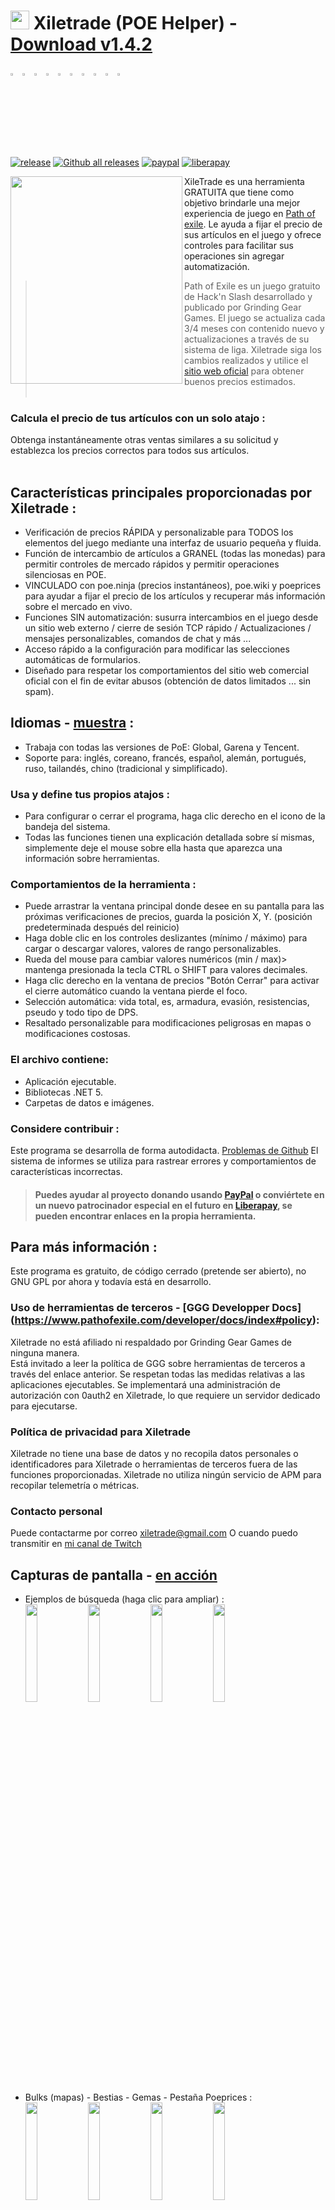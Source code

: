 # <img src="https://i.imgur.com/dhWQgtY.png" width="30" height="30"> Xiletrade (POE Helper) - [Download v1.4.2 ](https://github.com/maxensas/xiletrade/releases/download/1.4.2/Xiletrade_win-x64.rar)  

[<img width="3%" height="3%" src="https://user-images.githubusercontent.com/62154281/104107842-feae5080-52bf-11eb-8e8f-d8827f1f0334.png">](https://github.com/maxensas/xiletrade)
[<img width="3%" height="3%" src="https://user-images.githubusercontent.com/62154281/104107838-fd7d2380-52bf-11eb-8d47-f949fd7a3b58.png">](https://github.com/maxensas/xiletrade/blob/master/readme/README.kr.md)
[<img width="3%" height="3%" src="https://user-images.githubusercontent.com/62154281/104107835-fd7d2380-52bf-11eb-8e08-614b2610eca4.png">](https://github.com/maxensas/xiletrade/blob/master/readme/README.fr.md)
[<img width="3%" height="3%" src="https://user-images.githubusercontent.com/62154281/104107839-fe15ba00-52bf-11eb-807e-25088a595f33.png">](https://github.com/maxensas/xiletrade/blob/master/readme/README.es.md)
[<img width="3%" height="3%" src="https://user-images.githubusercontent.com/62154281/104107836-fd7d2380-52bf-11eb-8ba2-bcdc04dab8b9.png">](https://github.com/maxensas/xiletrade/blob/master/readme/README.de.md)
[<img width="3%" height="3%" src="https://user-images.githubusercontent.com/62154281/104107833-fce48d00-52bf-11eb-896a-c5671965cb51.png">](https://github.com/maxensas/xiletrade/blob/master/readme/README.pt.md)
[<img width="3%" height="3%" src="https://user-images.githubusercontent.com/62154281/104107837-fd7d2380-52bf-11eb-8df0-091c9d9cc05a.png">](https://github.com/maxensas/xiletrade/blob/master/readme/README.ru.md)
[<img width="3%" height="3%" src="https://user-images.githubusercontent.com/62154281/104107841-feae5080-52bf-11eb-8ca7-1f402cbf6e5e.png">](https://github.com/maxensas/xiletrade/blob/master/readme/README.th.md)
[<img width="3%" height="3%" src="https://user-images.githubusercontent.com/62154281/104107840-fe15ba00-52bf-11eb-939e-d98bba60877d.png">](https://github.com/maxensas/xiletrade/blob/master/readme/README.tw.md)
[<img width="3%" height="3%" src="https://user-images.githubusercontent.com/62154281/104107834-fce48d00-52bf-11eb-8902-02d5a6d457c8.png">](https://github.com/maxensas/xiletrade/blob/master/readme/README.cn.md)<br>  
[![release](https://img.shields.io/badge/Release-v1.4.2-brightgreen.svg)](https://github.com/maxensas/xiletrade/releases) 
[![Github all releases](https://img.shields.io/github/downloads/maxensas/xiletrade/total.svg)](https://GitHub.com/maxensas/xiletrade/releases/) [![paypal](https://img.shields.io/badge/Donate-Paypal-blue.svg)](https://www.paypal.com/donate/?token=9zX_z7wnneHW8GsUxn-T3fUiqqPeFHfRCD9dAS8O21_n4CR6sXyJN4XmyjWwroo2cBZM2G) [![liberapay](https://img.shields.io/liberapay/patrons/Xiletrade.svg?logo=liberapay)](https://liberapay.com/Xiletrade/donate)  

<img align="left" width="275" height="332" src="https://user-images.githubusercontent.com/62154281/104107171-a759b180-52ba-11eb-9245-ff2347b3f9d5.png">

XileTrade es una herramienta GRATUITA que tiene como objetivo brindarle una mejor experiencia de juego en [Path of exile](https://es.pathofexile.com/). Le ayuda a fijar el precio de sus artículos en el juego y ofrece controles para facilitar sus operaciones sin agregar automatización.

> Path of Exile es un juego gratuito de Hack'n Slash desarrollado y publicado por Grinding Gear Games. El juego se actualiza cada 3/4 meses con contenido nuevo y actualizaciones a través de su sistema de liga.
> Xiletrade siga los cambios realizados y utilice el [sitio web oficial](https://es.pathofexile.com/trade/search/) para obtener buenos precios estimados.<br><br>

### Calcula el precio de tus artículos con un solo atajo :
Obtenga instantáneamente otras ventas similares a su solicitud y establezca los precios correctos para todos sus artículos.<br><br>  

## Características principales proporcionadas por Xiletrade :
* Verificación de precios RÁPIDA y personalizable para TODOS los elementos del juego mediante una interfaz de usuario pequeña y fluida.
* Función de intercambio de artículos a GRANEL (todas las monedas) para permitir controles de mercado rápidos y permitir operaciones silenciosas en POE.
* VINCULADO con poe.ninja (precios instantáneos), poe.wiki y poeprices para ayudar a fijar el precio de los artículos y recuperar más información sobre el mercado en vivo.
* Funciones SIN automatización: susurra intercambios en el juego desde un sitio web externo / cierre de sesión TCP rápido / Actualizaciones / mensajes personalizables, comandos de chat y más ...
* Acceso rápido a la configuración para modificar las selecciones automáticas de formularios.
* Diseñado para respetar los comportamientos del sitio web comercial oficial con el fin de evitar abusos (obtención de datos limitados ... sin spam).

## Idiomas - [muestra](https://github.com/maxensas/xiletrade/blob/master/LANGUAGES.md) :
* Trabaja con todas las versiones de PoE: Global, Garena y Tencent.
* Soporte para: inglés, coreano, francés, español, alemán, portugués, ruso, tailandés, chino (tradicional y simplificado).

### Usa y define tus propios atajos :
* Para configurar o cerrar el programa, haga clic derecho en el icono de la bandeja del sistema.
* Todas las funciones tienen una explicación detallada sobre sí mismas, simplemente deje el mouse sobre ella hasta que aparezca una información sobre herramientas.

### Comportamientos de la herramienta :
* Puede arrastrar la ventana principal donde desee en su pantalla para las próximas verificaciones de precios, guarda la posición X, Y. (posición predeterminada después del reinicio)
* Haga doble clic en los controles deslizantes (mínimo / máximo) para cargar o descargar valores, valores de rango personalizables.
* Rueda del mouse para cambiar valores numéricos (min / max)> mantenga presionada la tecla CTRL o SHIFT para valores decimales.
* Haga clic derecho en la ventana de precios "Botón Cerrar" para activar el cierre automático cuando la ventana pierde el foco.
* Selección automática: vida total, es, armadura, evasión, resistencias, pseudo y todo tipo de DPS.
* Resaltado personalizable para modificaciones peligrosas en mapas o modificaciones costosas.

### El archivo contiene:
* Aplicación ejecutable.
* Bibliotecas .NET 5.
* Carpetas de datos e imágenes.

### Considere contribuir :
Este programa se desarrolla de forma autodidacta. [Problemas de Github](https://github.com/maxensas/xiletrade/issues) El sistema de informes se utiliza para rastrear errores y comportamientos de características incorrectas.
> #### Puedes ayudar al proyecto donando usando [PayPal](https://www.paypal.com/donate/?token=9zX_z7wnneHW8GsUxn-T3fUiqqPeFHfRCD9dAS8O21_n4CR6sXyJN4XmyjWwroo2cBZM2G) o conviértete en un nuevo patrocinador especial en el futuro en [Liberapay](https://liberapay.com/Xiletrade/), se pueden encontrar enlaces en la propia herramienta.

## Para más información :
Este programa es gratuito, de código cerrado (pretende ser abierto), no GNU GPL por ahora y todavía está en desarrollo.

### Uso de herramientas de terceros - [GGG Developper Docs] (https://www.pathofexile.com/developer/docs/index#policy):
Xiletrade no está afiliado ni respaldado por Grinding Gear Games de ninguna manera. <br>
Está invitado a leer la política de GGG sobre herramientas de terceros a través del enlace anterior. Se respetan todas las medidas relativas a las aplicaciones ejecutables. Se implementará una administración de autorización con 0auth2 en Xiletrade, lo que requiere un servidor dedicado para ejecutarse. <br> 

### Política de privacidad para Xiletrade
Xiletrade no tiene una base de datos y no recopila datos personales o identificadores para Xiletrade o herramientas de terceros fuera de las funciones proporcionadas.
Xiletrade no utiliza ningún servicio de APM para recopilar telemetría o métricas.

### Contacto personal
Puede contactarme por correo xiletrade@gmail.com
O cuando puedo transmitir en [mi canal de Twitch](https://www.twitch.tv/maxensas/)

## Capturas de pantalla - [en acción](https://github.com/maxensas/xiletrade/blob/master/SCREENSHOTS.md)
* Ejemplos de búsqueda (haga clic para ampliar) :  
<img src="https://user-images.githubusercontent.com/62154281/104071582-bfbdc380-5209-11eb-8702-e0488e2deb29.png" width="20%" height="20%"> <img src="https://user-images.githubusercontent.com/62154281/104071669-e8de5400-5209-11eb-8b78-b11148e33ce1.png" width="20%" height="20%"> <img src="https://user-images.githubusercontent.com/62154281/104071722-06132280-520a-11eb-94cf-6dc8a7fc357f.png" width="20%" height="20%"> <img src="https://user-images.githubusercontent.com/62154281/104071773-22af5a80-520a-11eb-8f64-2d44d4267db0.png" width="20%" height="20%">
* Bulks (mapas) - Bestias - Gemas - Pestaña Poeprices :  
<img src="https://user-images.githubusercontent.com/62154281/104072417-79696400-520b-11eb-884b-4c2ab9687aa1.png" width="20%" height="20%"> <img src="https://user-images.githubusercontent.com/62154281/104072476-9b62e680-520b-11eb-834b-e8ca43e32f3c.png" width="20%" height="20%" align="top"> <img src="https://user-images.githubusercontent.com/62154281/104072512-addd2000-520b-11eb-878c-a9022ab55f26.png" width="20%" height="20%" align="top"> <img src="https://user-images.githubusercontent.com/62154281/104073427-f39ae800-520d-11eb-9266-24a44f6e9708.png" width="20%" height="20%" align="top">
* Configuración de Xiletrade :  
<img src="https://user-images.githubusercontent.com/62154281/104072131-d6b0e580-520a-11eb-97fe-6b917e9d5bb6.png" width="20%" height="20%"> <img src="https://user-images.githubusercontent.com/62154281/104072169-f7793b00-520a-11eb-8417-02b2d4185463.png" width="20%" height="20%"> <img src="https://user-images.githubusercontent.com/62154281/104072213-0e1f9200-520b-11eb-8c13-bab34c9a807a.png" width="20%" height="20%"> 
* Bandeja del sistema :  
     <img src="https://user-images.githubusercontent.com/62154281/104071973-7c178980-520a-11eb-8669-0527c3925b9e.png" width="30%" height="30%">
